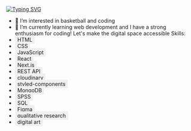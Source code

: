 [![Typing SVG](https://readme-typing-svg.demolab.com?font=Fira+Code&pause=1000&random=false&width=435&lines=My+name+is+Andreas&color=%23FF0000)](https://git.io/typing-svg)
- 👀 I’m interested in basketball and coding
- 🌱 I’m currently learning web development
and I have a strong enthusiasm for coding! Let's make the digital space accessible
Skills:
- <span style="background-color: #f0f0f0; padding: 3px 6px; border-radius: 3px;">HTML</span>
- <span style="background-color: #f0f0f0; padding: 3px 6px; border-radius: 3px;">CSS</span>
- <span style="background-color: #f0f0f0; padding: 3px 6px; border-radius: 3px;">JavaScript</span>
- <span style="background-color: #f0f0f0; padding: 3px 6px; border-radius: 3px;">React</span>
- <span style="background-color: #f0f0f0; padding: 3px 6px; border-radius: 3px;">Next.js</span>
- <span style="background-color: #f0f0f0; padding: 3px 6px; border-radius: 3px;">REST API</span>
- <span style="background-color: #f0f0f0; padding: 3px 6px; border-radius: 3px;">cloudinary</span>
- <span style="background-color: #f0f0f0; padding: 3px 6px; border-radius: 3px;">styled-components</span>
- <span style="background-color: #f0f0f0; padding: 3px 6px; border-radius: 3px;">MongoDB</span>
- <span style="background-color: #f0f0f0; padding: 3px 6px; border-radius: 3px;">SPSS</span>
- <span style="background-color: #f0f0f0; padding: 3px 6px; border-radius: 3px;">SQL</span>
- <span style="background-color: #f0f0f0; padding: 3px 6px; border-radius: 3px;">Figma</span>
- <span style="background-color: #f0f0f0; padding: 3px 6px; border-radius: 3px;">qualitative research</span>
- <span style="background-color: #f0f0f0; padding: 3px 6px; border-radius: 3px;">digital art</span>


<!---
Andreas-Gottwald/Andreas-Gottwald is a ✨ special ✨ repository because its `README.md` (this file) appears on your GitHub profile.
You can click the Preview link to take a look at your changes.
--->
